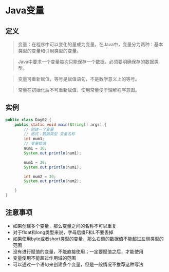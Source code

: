 # Java变量

## 定义

> 变量：在程序中可以变化的量成为变量。在Java中，变量分为两种：基本类型的变量和引用类型的变量。

> Java中要求一个变量每次只能保存一个数据，必须要明确保存的数据类型。

> 变量可重新赋值，等号是赋值语句，不是数学意义上的等号。

> 常量在初始化后不可重新赋值，使用常量便于理解程序意图。

## 实例

```java
public class Day02 {
    public static void main(String[] args) {
        // 创建一个变量
        // 格式：数据类型 变量名称
        int num1;
        // 变量赋值
        num1 = 10;
        System.out.println(num1);

        num1 = 20;
        System.out.println(num1);

        int num2 = 30;
        System.out.println(num2);

    }
}
```

## 注意事项

- 如果创建多个变量，那么变量之间的名称不可以重复
- 对于float和long类型来说，字母后缀F和L不要丢掉
- 如果使用byte或者short类型的变量，那么右侧的数据值不能超过左侧类型的范围
- 没有进行赋值的变量，不能直接使用；一定要赋值之后，才能使用
- 变量使用不能超过作用域的范围
- 可以通过一个语句来创建多个变量，但是一般情况不推荐这种写法
